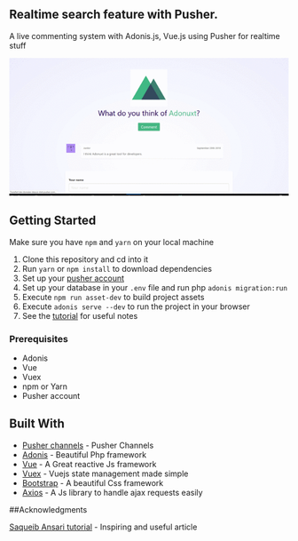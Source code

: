 ## Realtime search feature with Pusher.

A live commenting system with Adonis.js, Vue.js using Pusher for realtime stuff 

![application screenshot](public/images/live_comments_adonis_pusher.gif "A live commenting system with Adonis.js, Vue.js and Pusher")


## Getting Started
Make sure you have `npm` and `yarn` on your local machine

1.  Clone this repository and cd into it
2.  Run `yarn` or `npm install` to download dependencies
3.  Set up your [pusher account](https://dashboard.pusher.com/accounts/sign_up)
4.  Set up your database in your `.env` file and run php `adonis migration:run`
5.  Execute `npm run asset-dev` to build project assets
6.  Execute `adonis serve --dev` to run the project in your browser
7.  See the [tutorial](https://pusher.com/tutorials/live-commenting-adonis-vue) for useful notes 

### Prerequisites

* Adonis
* Vue
* Vuex
* npm or Yarn
* Pusher account


## Built With

* [Pusher channels](https://pusher.com/channels) - Pusher Channels
* [Adonis](https://adonisjs.com/) - Beautiful Php framework
* [Vue](https://vuejs.org/) - A Great reactive Js framework
* [Vuex](https://vuejs.org/) - Vuejs state management made simple
* [Bootstrap](https://getbootstrap.com) - A beautiful Css framework
* [Axios](https://vuejs.org/) - A Js library to handle ajax requests easily

##Acknowledgments

[Saqueib Ansari tutorial](https://www.qcode.in/getting-started-vue-js-making-comment-app/) - Inspiring and useful article
